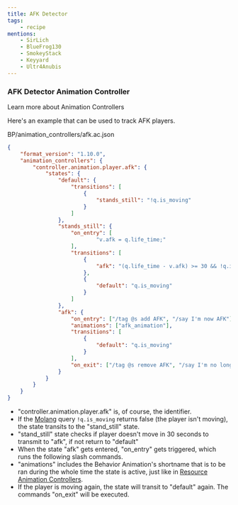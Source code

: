 ```yaml
---
title: AFK Detector
tags:
    - recipe
mentions:
    - SirLich
    - BlueFrog130
    - SmokeyStack
    - Keyyard
    - Ultr4Anubis
---
```


### AFK Detector Animation Controller

<BButton color="blue" link="animation-controllers-intro">Learn more about Animation Controllers</BButton>

Here's an example that can be used to track AFK players.

<CodeHeader>BP/animation_controllers/afk.ac.json</CodeHeader>

```json
{
	"format_version": "1.10.0",
	"animation_controllers": {
		"controller.animation.player.afk": {
			"states": {
				"default": {
					"transitions": [
						{
							"stands_still": "!q.is_moving"
						}
					]
				},
				"stands_still": {
					"on_entry": [
							"v.afk = q.life_time;"
					],
					"transitions": [
						{
							"afk": "(q.life_time - v.afk) >= 30 && !q.is_moving"
						},
						{
							"default": "q.is_moving"
						}
					]
				},
				"afk": {
					"on_entry": ["/tag @s add AFK", "/say I'm now AFK"],
					"animations": ["afk_animation"],
					"transitions": [
						{
							"default": "q.is_moving"
						}
					],
					"on_exit": ["/tag @s remove AFK", "/say I'm no longer AFK"]
				}
			}
		}
	}
}
```

-   "controller.animation.player.afk" is, of course, the identifier.
-   If the [Molang](https://bedrock.dev/r/MoLang) query `!q.is_moving` returns false (the player isn't moving), the state transits to the "stand_still" state.
-   "stand_still" state checks if player doesn't move in 30 seconds to transmit to "afk", if not return to "default"
-   When the state "afk" gets entered, "on_entry" gets triggered, which runs the following slash commands.
-   "animations" includes the Behavior Animation's shortname that is to be ran during the whole time the state is active, just like in [Resource Animation Controllers](#animation-controller).
-   If the player is moving again, the state will transit to "default" again.
    The commands "on_exit" will be executed.
